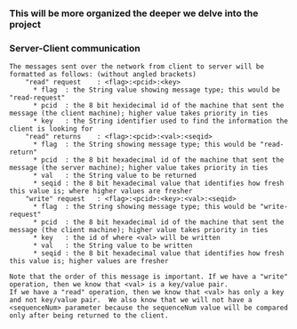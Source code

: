 ### This will be more organized the deeper we delve into the project

### Server-Client communication
    The messages sent over the network from client to server will be formatted as follows: (without angled brackets)
        "read" request    : <flag>:<pcid>:<key>
          * flag  : the String value showing message type; this would be "read-request"
          * pcid  : the 8 bit hexidecimal id of the machine that sent the message (the client machine); higher value takes priority in ties
          * key   : the String identifier used to find the information the client is looking for
        "read" returns    : <flag>:<pcid>:<val>:<seqid>
          * flag  : the String showing message type; this would be "read-return"
          * pcid  : the 8 bit hexadecimal id of the machine that sent the message (the server machine); higher value takes priority in ties
          * val   : the String value to be returned
          * seqid : the 8 bit hexadecimal value that identifies how fresh this value is; where higher values are fresher
        "write" request   : <flag>:<pcid>:<key>:<val>:<seqid>
          * flag  : the String showing message type; this would be "write-request"
          * pcid  : the 8 bit hexadecimal id of the machine that sent the message (the client machine); higher value takes priority in ties
          * key   : the id of where <val> will be written
          * val   : the String value to be written
          * seqid : the 8 bit hexadecimal value that identifies how fresh this value is; higher values are fresher
        
    Note that the order of this message is important. If we have a "write" operation, then we know that <val> is a key/value pair.
    If we have a "read" operation, then we know that <val> has only a key and not key/value pair.  We also know that we will not have a
    <sequenceNum> parameter because the sequenceNum value will be compared only after being returned to the client.
    
    
